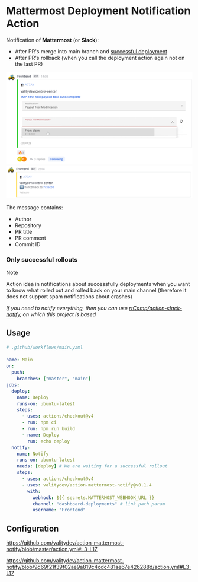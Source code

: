 # Mattermost Deployment Notification Action

Notification of **Mattermost** (or **Slack**):

- After PR's merge into main branch and [successful deployment](#only-successful-rollouts)
- After PR's rollback (when you call the deployment action again not on the last PR)

![](./assets/notification.png)
![](./assets/rolled-back.png)

The message contains:

- Author
- Repository
- PR title
- PR comment
- Commit ID

### Only successful rollouts

> [!NOTE]  
> Action idea in notifications about successfully deployments when you want to know what rolled out and rolled back on your main channel (therefore it does not support spam notifications about crashes)
>
> _If you need to notify everything, then you can use [rtCamp/action-slack-notify](https://github.com/rtCamp/action-slack-notify), on which this project is based_

## Usage

```yaml
# .github/workflows/main.yaml

name: Main
on:
  push:
    branches: ["master", "main"]
jobs:
  deploy:
    name: Deploy
    runs-on: ubuntu-latest
    steps:
      - uses: actions/checkout@v4
      - run: npm ci
      - run: npm run build
      - name: Deploy
        run: echo deploy
  notify:
    name: Notify
    runs-on: ubuntu-latest
    needs: [deploy] # We are waiting for a successful rollout
    steps:
      - uses: actions/checkout@v4
      - uses: valitydev/action-mattermost-notify@v0.1.4
        with:
          webhook: ${{ secrets.MATTERMOST_WEBHOOK_URL }}
          channel: "dashboard-deployments" # link path param
          username: "Frontend"
```

## Configuration

https://github.com/valitydev/action-mattermost-notify/blob/master/action.yml#L3-L17

https://github.com/valitydev/action-mattermost-notify/blob/9d69f21f39f02ae9a819c4cdc481ae67e426288d/action.yml#L3-L17
